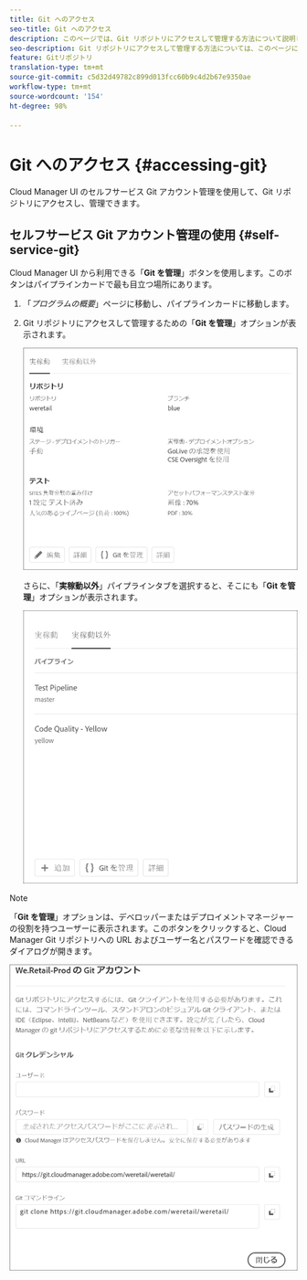 ```yaml
---
title: Git へのアクセス
seo-title: Git へのアクセス
description: このページでは、Git リポジトリにアクセスして管理する方法について説明します。
seo-description: Git リポジトリにアクセスして管理する方法については、このページに従ってください。
feature: Gitリポジトリ
translation-type: tm+mt
source-git-commit: c5d32d49782c899d013fcc60b9c4d2b67e9350ae
workflow-type: tm+mt
source-wordcount: '154'
ht-degree: 98%

---
```



# Git へのアクセス {#accessing-git}

Cloud Manager UI のセルフサービス Git アカウント管理を使用して、Git リポジトリにアクセスし、管理できます。

## セルフサービス Git アカウント管理の使用 {#self-service-git}

Cloud Manager UI から利用できる「**Git を管理**」ボタンを使用します。このボタンはパイプラインカードで最も目立つ場所にあります。

1. 「*プログラムの概要*」ページに移動し、パイプラインカードに移動します。

1. Git リポジトリにアクセスして管理するための「**Git を管理**」オプションが表示されます。

   ![](assets/manage-git1.png)

   さらに、「**実稼動以外**」パイプラインタブを選択すると、そこにも「**Git を管理**」オプションが表示されます。

   ![](assets/manage-git-new2.png)

>[!NOTE]
>
>「**Git を管理**」オプションは、デベロッパーまたはデプロイメントマネージャーの役割を持つユーザーに表示されます。このボタンをクリックすると、Cloud Manager Git リポジトリへの URL およびユーザー名とパスワードを確認できるダイアログが開きます。

![](assets/manage-git3.png)



